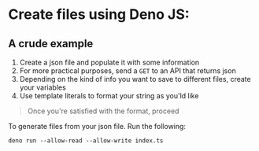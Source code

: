 # Create files using Deno JS: 

## A crude  example

1. Create a json file and populate it with some information
2. For more practical purposes, send a `GET` to an API that returns json
3. Depending on the kind of info you want to save to different files, create your variables
4. Use template literals to format your string as you'ld like

> Once you're satisfied with the format, proceed

To generate files from your json file. Run the following:

`deno run --allow-read --allow-write index.ts`
